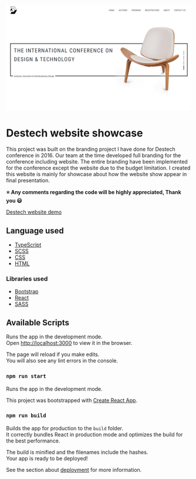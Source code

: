 ![Destech website snappshort](public/assets/img/website-snappshort.png)

# Destech website showcase

This project was built on the branding project I have done for Destech conference in 2016. Our team at the time developed full branding for the conference including website. The entire branding have been implemented for the conference except the website due to the budget limitation. I created this website is mainly for showcase about how the website show appear in final presentation.

**:star: Any comments regarding the code will be highly appreciated, Thank you :smiley:**

[Destech website demo](https://destech.jiangpeigeng.com/)

## Language used
- [TypeScript](https://www.typescriptlang.org/)
- [SCSS](https://sass-lang.com/)
- [CSS](https://www.w3schools.com/css/)
- [HTML](https://www.w3schools.com/html/)

### Libraries used
- [Bootstrap](https://getbootstrap.com/docs/4.1/getting-started/introduction/)
- [React](https://reactjs.org/)
- [SASS](https://sass-lang.com/)

## Available Scripts
Runs the app in the development mode.\
Open [http://localhost:3000](http://localhost:3000) to view it in the browser.

The page will reload if you make edits.\
You will also see any lint errors in the console.

### `npm run start`
Runs the app in the development mode.

This project was bootstrapped with [Create React App](https://github.com/facebook/create-react-app).

### `npm run build`

Builds the app for production to the `build` folder.\
It correctly bundles React in production mode and optimizes the build for the best performance.

The build is minified and the filenames include the hashes.\
Your app is ready to be deployed!

See the section about [deployment](https://facebook.github.io/create-react-app/docs/deployment) for more information.
